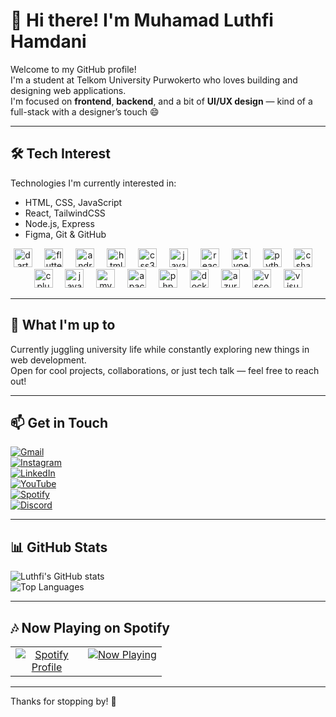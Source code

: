 # 👋 Hi there! I'm Muhamad Luthfi Hamdani

Welcome to my GitHub profile!  
I'm a student at Telkom University Purwokerto who loves building and designing web applications.  
I'm focused on **frontend**, **backend**, and a bit of **UI/UX design** — kind of a full-stack with a designer’s touch 😄

---

## 🛠️ Tech Interest

Technologies I'm currently interested in:
- HTML, CSS, JavaScript
- React, TailwindCSS
- Node.js, Express
- Figma, Git & GitHub

<div align="center">
  <img src="https://cdn.jsdelivr.net/gh/devicons/devicon/icons/dart/dart-original.svg" height="30" alt="dart logo"  />
  <img width="12" />
  <img src="https://cdn.jsdelivr.net/gh/devicons/devicon/icons/flutter/flutter-original.svg" height="30" alt="flutter logo"  />
  <img width="12" />
  <img src="https://cdn.jsdelivr.net/gh/devicons/devicon/icons/androidstudio/androidstudio-original.svg" height="30" alt="androidstudio logo"  />
  <img width="12" />
  <img src="https://cdn.jsdelivr.net/gh/devicons/devicon/icons/html5/html5-original.svg" height="30" alt="html5 logo"  />
  <img width="12" />
  <img src="https://cdn.jsdelivr.net/gh/devicons/devicon/icons/css3/css3-original.svg" height="30" alt="css3 logo"  />
  <img width="12" />
  <img src="https://cdn.jsdelivr.net/gh/devicons/devicon/icons/javascript/javascript-original.svg" height="30" alt="javascript logo"  />
  <img width="12" />
  <img src="https://cdn.jsdelivr.net/gh/devicons/devicon/icons/react/react-original.svg" height="30" alt="react logo"  />
  <img width="12" />
  <img src="https://cdn.jsdelivr.net/gh/devicons/devicon/icons/typescript/typescript-original.svg" height="30" alt="typescript logo"  />
  <img width="12" />
  <img src="https://cdn.jsdelivr.net/gh/devicons/devicon/icons/python/python-original.svg" height="30" alt="python logo"  />
  <img width="12" />
  <img src="https://cdn.jsdelivr.net/gh/devicons/devicon/icons/csharp/csharp-original.svg" height="30" alt="csharp logo"  />
  <img width="12" />
  <img src="https://cdn.jsdelivr.net/gh/devicons/devicon/icons/cplusplus/cplusplus-original.svg" height="30" alt="cplusplus logo"  />
  <img width="12" />
  <img src="https://cdn.jsdelivr.net/gh/devicons/devicon/icons/java/java-original.svg" height="30" alt="java logo"  />
  <img width="12" />
  <img src="https://cdn.jsdelivr.net/gh/devicons/devicon/icons/mysql/mysql-original.svg" height="30" alt="mysql logo"  />
  <img width="12" />
  <img src="https://cdn.jsdelivr.net/gh/devicons/devicon/icons/apache/apache-original.svg" height="30" alt="apache logo"  />
  <img width="12" />
  <img src="https://cdn.jsdelivr.net/gh/devicons/devicon/icons/php/php-original.svg" height="30" alt="php logo"  />
  <img width="12" />
  <img src="https://cdn.jsdelivr.net/gh/devicons/devicon/icons/docker/docker-original.svg" height="30" alt="docker logo"  />
  <img width="12" />
  <img src="https://cdn.jsdelivr.net/gh/devicons/devicon/icons/azure/azure-original.svg" height="30" alt="azure logo"  />
  <img width="12" />
  <img src="https://cdn.jsdelivr.net/gh/devicons/devicon/icons/vscode/vscode-original.svg" height="30" alt="vscode logo">
  <img width="12" />
  <img src="https://cdn.jsdelivr.net/gh/devicons/devicon/icons/visualstudio/visualstudio-plain.svg" height="30" alt="visualstudio logo"  />
</div>


---

## 🚀 What I'm up to

Currently juggling university life while constantly exploring new things in web development.  
Open for cool projects, collaborations, or just tech talk — feel free to reach out!

---

## 📫 Get in Touch

[![Gmail](https://img.shields.io/badge/hmluthfihm@gmail.com-D14836?style=for-the-badge&logo=gmail&logoColor=white)](mailto:hmluthfihm@gmail.com)  
[![Instagram](https://img.shields.io/badge/@luthfiihm_-E4405F?style=for-the-badge&logo=instagram&logoColor=white)](https://instagram.com/luthfiihm_)  
[![LinkedIn](https://img.shields.io/badge/LinkedIn-0A66C2?style=for-the-badge&logo=linkedin&logoColor=white)](https://www.linkedin.com/in/muhamad-luthfi-hamdani-698baa251/)  
[![YouTube](https://img.shields.io/badge/YouTube-FF0000?style=for-the-badge&logo=youtube&logoColor=white)](https://www.youtube.com/@vysanss)  
[![Spotify](https://img.shields.io/badge/Spotify-1DB954?style=for-the-badge&logo=spotify&logoColor=white)](https://open.spotify.com/user/wnu8hddi2z95l8a52f2bxlrk4)  
[![Discord](https://img.shields.io/badge/Discord-%237289DA?style=for-the-badge&logo=discord&logoColor=white)](https://discord.com/users/vysanss)

---

## 📊 GitHub Stats

![Luthfi's GitHub stats](https://github-readme-stats.vercel.app/api?username=vysanss&show_icons=true&theme=radical)  
![Top Languages](https://github-readme-stats.vercel.app/api/top-langs/?username=vysanss&layout=compact&theme=radical)

---

## 🎶 Now Playing on Spotify

<table style="width: 100%; table-layout: auto;">
  <tr>
    <td style="vertical-align: top; text-align: center;">
      <a href="https://open.spotify.com/user/wnu8hddi2z95l8a52f2bxlrk4?si=c9c21a730ab1467b" target="_blank" rel="noopener noreferrer">
        <img src="https://github.com/user-attachments/assets/c1a6395c-4e49-466c-905d-6b7fc99ce2a2" style="max-width: 100px; height: auto;" alt="Spotify Profile" />
      </a>
    </td>
    <td style="vertical-align: top;">
      <a href="https://open.spotify.com/user/wnu8hddi2z95l8a52f2bxlrk4">
        <img src="https://spotify-github-profile.kittinanx.com/api/view?uid=wnu8hddi2z95l8a52f2bxlrk4&cover_image=true&theme=default&show_offline=false&background_color=121212&interchange=false" style="max-width: 100%;" alt="Now Playing"/>
      </a>
    </td>
  </tr>
</table>

---

Thanks for stopping by! 🌟
